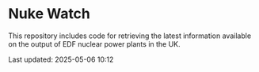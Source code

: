 # Nuke Watch

This repository includes code for retrieving the latest information available on the output of EDF nuclear power plants in the UK.

Last updated: 2025-05-06 10:12